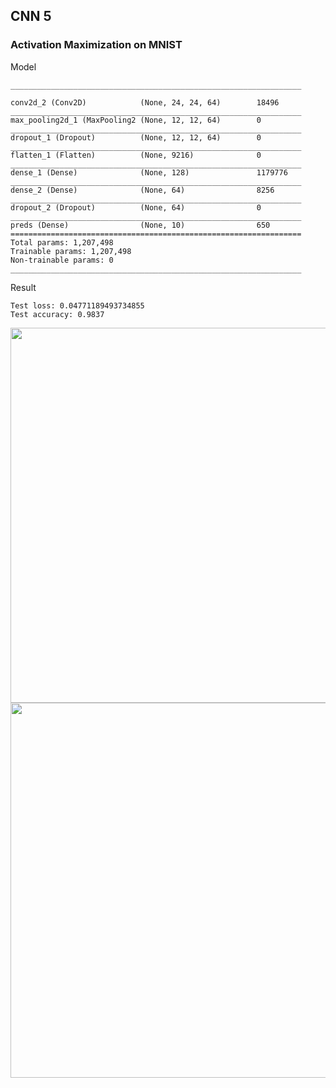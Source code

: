 
## CNN 5

### Activation Maximization on MNIST

Model

```
_________________________________________________________________

conv2d_2 (Conv2D)            (None, 24, 24, 64)        18496     
_________________________________________________________________
max_pooling2d_1 (MaxPooling2 (None, 12, 12, 64)        0         
_________________________________________________________________
dropout_1 (Dropout)          (None, 12, 12, 64)        0         
_________________________________________________________________
flatten_1 (Flatten)          (None, 9216)              0         
_________________________________________________________________
dense_1 (Dense)              (None, 128)               1179776   
_________________________________________________________________
dense_2 (Dense)              (None, 64)                8256      
_________________________________________________________________
dropout_2 (Dropout)          (None, 64)                0         
_________________________________________________________________
preds (Dense)                (None, 10)                650       
=================================================================
Total params: 1,207,498
Trainable params: 1,207,498
Non-trainable params: 0
_________________________________________________________________
```

Result

```
Test loss: 0.04771189493734855
Test accuracy: 0.9837
```


<img width=600 src="https://user-images.githubusercontent.com/44635266/63326737-d428c400-c367-11e9-90a9-64de3bacc93b.png">

<img width=600 src="https://user-images.githubusercontent.com/44635266/63326738-d428c400-c367-11e9-8ccf-6865586c97c4.png">
